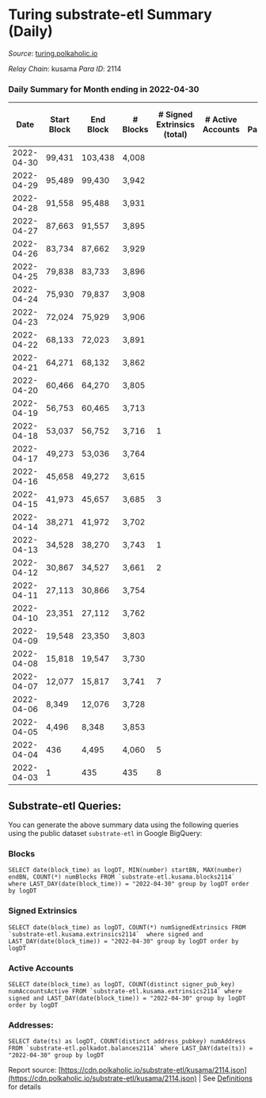 # Turing substrate-etl Summary (Daily)

_Source_: [turing.polkaholic.io](https://turing.polkaholic.io)

*Relay Chain*: kusama
*Para ID*: 2114



### Daily Summary for Month ending in 2022-04-30


| Date | Start Block | End Block | # Blocks | # Signed Extrinsics (total) | # Active Accounts | # Passive | # New | # Addresses with Balances | # Events | # Transfers | # XCM Transfers In | # XCM Transfers Out |
| ---- | ----------- | --------- | -------- | --------------------------- | ----------------- | --------- | ----- | ------------------------- | -------- | ----------- | ------------------ | ------------------- |
| 2022-04-30 | 99,431 | 103,438 | 4,008  |  |  |  |  | 20 | 8,021 |   |   |   |
| 2022-04-29 | 95,489 | 99,430 | 3,942  |  |  |  |  | 20 | 7,886 |   |   |   |
| 2022-04-28 | 91,558 | 95,488 | 3,931  |  |  |  |  | 20 | 7,868 |   |   |   |
| 2022-04-27 | 87,663 | 91,557 | 3,895  |  |  |  |  | 20 | 7,792 |   |   |   |
| 2022-04-26 | 83,734 | 87,662 | 3,929  |  |  |  |  | 20 | 7,863 |   |   |   |
| 2022-04-25 | 79,838 | 83,733 | 3,896  |  |  |  |  | 20 | 7,794 |   |   |   |
| 2022-04-24 | 75,930 | 79,837 | 3,908  |  |  |  |  | 20 | 7,821 |   |   |   |
| 2022-04-23 | 72,024 | 75,929 | 3,906  |  |  |  |  | 20 | 7,814 |   |   |   |
| 2022-04-22 | 68,133 | 72,023 | 3,891  |  |  |  |  | 20 | 7,788 |   |   |   |
| 2022-04-21 | 64,271 | 68,132 | 3,862  |  |  |  |  | 20 | 7,729 |   |   |   |
| 2022-04-20 | 60,466 | 64,270 | 3,805  |  |  |  |  | 20 | 7,612 |   |   |   |
| 2022-04-19 | 56,753 | 60,465 | 3,713  |  |  |  |  | 20 | 7,431 |   |   |   |
| 2022-04-18 | 53,037 | 56,752 | 3,716  | 1 |  |  |  | 20 | 7,439 | 1  |   |   |
| 2022-04-17 | 49,273 | 53,036 | 3,764  |  |  |  |  | 20 | 7,533 |   |   |   |
| 2022-04-16 | 45,658 | 49,272 | 3,615  |  |  |  |  | 20 | 7,232 |   |   |   |
| 2022-04-15 | 41,973 | 45,657 | 3,685  | 3 |  |  |  | 20 | 7,394 | 3  |   |   |
| 2022-04-14 | 38,271 | 41,972 | 3,702  |  |  |  |  | 18 | 7,406 |   |   |   |
| 2022-04-13 | 34,528 | 38,270 | 3,743  | 1 |  |  |  | 18 | 7,496 | 1  |   |   |
| 2022-04-12 | 30,867 | 34,527 | 3,661  | 2 |  |  |  | 18 | 7,337 | 1  |   |   |
| 2022-04-11 | 27,113 | 30,866 | 3,754  |  |  |  |  | 17 | 7,513 |   |   |   |
| 2022-04-10 | 23,351 | 27,112 | 3,762  |  |  |  |  | 17 | 7,527 |   |   |   |
| 2022-04-09 | 19,548 | 23,350 | 3,803  |  |  |  |  | 17 | 7,611 |   |   |   |
| 2022-04-08 | 15,818 | 19,547 | 3,730  |  |  |  |  | 17 | 7,462 |   |   |   |
| 2022-04-07 | 12,077 | 15,817 | 3,741  | 7 |  |  |  | 17 | 7,523 | 3  |   |   |
| 2022-04-06 | 8,349 | 12,076 | 3,728  |  |  |  |  | 15 | 7,458 |   |   |   |
| 2022-04-05 | 4,496 | 8,348 | 3,853  |  |  |  |  | 15 | 7,711 |   |   |   |
| 2022-04-04 | 436 | 4,495 | 4,060  | 5 |  |  |  | 15 | 8,143 |   |   |   |
| 2022-04-03 | 1 | 435 | 435  | 8 |  |  |  | 15 | 907 | 2  |   |   |

## Substrate-etl Queries:
You can generate the above summary data using the following queries using the public dataset `substrate-etl` in Google BigQuery:


### Blocks
```
SELECT date(block_time) as logDT, MIN(number) startBN, MAX(number) endBN, COUNT(*) numBlocks FROM `substrate-etl.kusama.blocks2114`  where LAST_DAY(date(block_time)) = "2022-04-30" group by logDT order by logDT
```


### Signed Extrinsics
```
SELECT date(block_time) as logDT, COUNT(*) numSignedExtrinsics FROM `substrate-etl.kusama.extrinsics2114`  where signed and LAST_DAY(date(block_time)) = "2022-04-30" group by logDT order by logDT
```


### Active Accounts
```
SELECT date(block_time) as logDT, COUNT(distinct signer_pub_key) numAccountsActive FROM `substrate-etl.kusama.extrinsics2114` where signed and LAST_DAY(date(block_time)) = "2022-04-30" group by logDT order by logDT
```


### Addresses:
```
SELECT date(ts) as logDT, COUNT(distinct address_pubkey) numAddress FROM `substrate-etl.polkadot.balances2114` where LAST_DAY(date(ts)) = "2022-04-30" group by logDT
```



Report source: [https://cdn.polkaholic.io/substrate-etl/kusama/2114.json](https://cdn.polkaholic.io/substrate-etl/kusama/2114.json) | See [Definitions](/DEFINITIONS.md) for details
